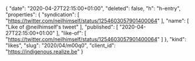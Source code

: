 {
  "date": "2020-04-27T22:15:00+01:00",
  "deleted": false,
  "h": "h-entry",
  "properties": {
    "syndication": [
      "https://twitter.com/neilhimself/status/1254603057901400064"
    ],
    "name": [
      "Like of @neilhimself's tweet"
    ],
    "published": [
      "2020-04-27T22:15:00+01:00"
    ],
    "like-of": [
      "https://twitter.com/neilhimself/status/1254603057901400064"
    ]
  },
  "kind": "likes",
  "slug": "2020/04/m00q0",
  "client_id": "https://indigenous.realize.be"
}
